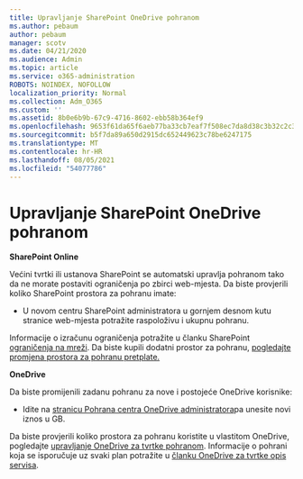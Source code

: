 ```yaml
---
title: Upravljanje SharePoint OneDrive pohranom
ms.author: pebaum
author: pebaum
manager: scotv
ms.date: 04/21/2020
ms.audience: Admin
ms.topic: article
ms.service: o365-administration
ROBOTS: NOINDEX, NOFOLLOW
localization_priority: Normal
ms.collection: Adm_O365
ms.custom: ''
ms.assetid: 8b0e6b9b-67c9-4716-8602-ebb58b364ef9
ms.openlocfilehash: 9653f61da65f6aeb77ba33cb7eaf7f508ec7da8d38c3b32c2c30ea519d31ada6
ms.sourcegitcommit: b5f7da89a650d2915dc652449623c78be6247175
ms.translationtype: MT
ms.contentlocale: hr-HR
ms.lasthandoff: 08/05/2021
ms.locfileid: "54077786"
---
```

# <a name="manage-your-sharepoint-or-onedrive-storage"></a>Upravljanje SharePoint OneDrive pohranom

 **SharePoint Online**
  
Većini tvrtki ili ustanova SharePoint se automatski upravlja pohranom tako da ne morate postaviti ograničenja po zbirci web-mjesta. Da biste provjerili koliko SharePoint prostora za pohranu imate:
  
- U novom centru SharePoint administratora u gornjem desnom kutu stranice web-mjesta potražite raspoloživu i ukupnu pohranu.
    
Informacije o izračunu ograničenja potražite u članku SharePoint [ograničenja na mreži](https://go.microsoft.com/fwlink/p/?LinkID=856113). Da biste kupili dodatni prostor za pohranu, [pogledajte promjena prostora za pohranu pretplate.](https://go.microsoft.com/fwlink/?linkid=866428)
  
 **OneDrive**
  
Da biste promijenili zadanu pohranu za nove i postojeće OneDrive korisnike:
  
- Idite na [stranicu Pohrana centra OneDrive administratora](https://admin.onedrive.com/?v=StorageSettings)pa unesite novi iznos u GB.
    
Da biste provjerili koliko prostora za pohranu koristite u vlastitom OneDrive, pogledajte [upravljanje OneDrive za tvrtke pohranom](https://go.microsoft.com/fwlink/?linkid=866429). Informacije o pohrani koja se isporučuje uz svaki plan potražite u [članku OneDrive za tvrtke opis servisa](https://go.microsoft.com/fwlink/p/?LinkID=826071).
  

